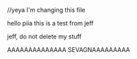 //yeya I'm changing this file

hello piia this is a test from jeff

jeff, do not delete my stuff

AAAAAAAAAAAAAA
SEVAGNAAAAAAAAA